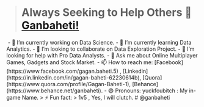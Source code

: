 > # Always Seeking to Help Others 👋 [Ganbaheti!](http://ompal.me)


<img src ="">
- 🔭 I’m currently working on Data Science.
- 🌱 I’m currently learning Data Analytics.
- 👯 I’m looking to collaborate on Data Exploration Project.
- 🤔 I’m looking for help with Pro Data Analysts.
- 💬 Ask me about Online Multiplayer Games, Gadgets and Stock Market.
- 📫 How to reach me: [Facebook](https://www.facebook.com/gagan.baheti.5) , [Linkedin](https://in.linkedin.com/in/gagan-baheti-62230614b), [Quora](https://www.quora.com/profile/Gagan-Baheti-1), [Behance](https://www.behance.net/ganbaheti).
- 😄 Pronouns: yuckfoubitch : My in-game Name.
> ⚡ Fun fact:
> 1v5 , Yes, I will clutch. 
# @ganbaheti

<!--
**ganbaheti/ganbaheti** is a ✨ _special_ ✨ repository because its `README.md` (this file) appears on your GitHub profile.

Here are some ideas to get you started:

- 🔭 I’m currently working on Data Science ...
- 🌱 I’m currently learning Data Analytics ...
- 👯 I’m looking to collaborate on Data Exploration Project ...
- 🤔 I’m looking for help with ...
- 💬 Ask me about Games, Gadgets and Stock Market ...
- 📫 How to reach me: [Facebook](https://www.facebook.com/gagan.baheti.5) , Linkedin, Quora, Behance ...
- 😄 Pronouns: yuckfoubitch : My in-game Name. ...
- ⚡ Fun fact: 1v5 , Yes, I will clutch. ...
-->
